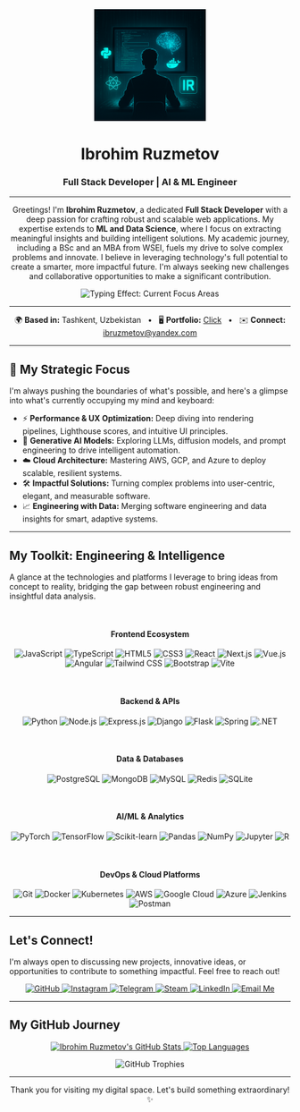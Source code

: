 <div align="center">
  <img src="images.png" width="200" alt="Ibrohim Animated Intro" />
</div>

<h1 align="center">Ibrohim Ruzmetov</h1>
<h3 align="center">Full Stack Developer | AI & ML Engineer</h3>

---

<p align="center">
  Greetings! I'm <strong>Ibrohim Ruzmetov</strong>, a dedicated <strong>Full Stack Developer</strong> with a deep passion for crafting robust and scalable web applications. My expertise extends to <strong>ML and Data Science</strong>, where I focus on extracting meaningful insights and building intelligent solutions. My academic journey, including a BSc and an MBA from WSEI, fuels my drive to solve complex problems and innovate. I believe in leveraging technology's full potential to create a smarter, more impactful future. I'm always seeking new challenges and collaborative opportunities to make a significant contribution.
</p>

<div align="center">
  <img src="https://readme-typing-svg.demolab.com?font=Fira+Code&weight=700&size=24&pause=1000&color=0891b2&,ADD8E6&center=true&vCenter=true&width=430&lines=Focusing+on+performance;Learning+Generative+AI+models;Diving+into+Cloud+Architecture;Building+impactful+solutions&duration=2000&cursor=solid" alt="Typing Effect: Current Focus Areas" />
</div>

---

<p align="center">
  🌍 <strong>Based in:</strong> Tashkent, Uzbekistan
  &nbsp; • &nbsp;
  🖥️ <strong>Portfolio:</strong> <a href="https://aimlfsd.netlify.app" target="_blank" rel="noopener noreferrer">Click</a>
  &nbsp; • &nbsp;
  ✉️ <strong>Connect:</strong> <a href="mailto:ibruzmetov@yandex.com" target="_blank" rel="noopener noreferrer">ibruzmetov@yandex.com</a>
</p>

---

## 🚀 My Strategic Focus

I'm always pushing the boundaries of what's possible, and here's a glimpse into what's currently occupying my mind and keyboard:

- ⚡ **Performance & UX Optimization:** Deep diving into rendering pipelines, Lighthouse scores, and intuitive UI principles.
- 🤖 **Generative AI Models:** Exploring LLMs, diffusion models, and prompt engineering to drive intelligent automation.
- ☁️ **Cloud Architecture:** Mastering AWS, GCP, and Azure to deploy scalable, resilient systems.
- 🛠️ **Impactful Solutions:** Turning complex problems into user-centric, elegant, and measurable software.
- 📈 **Engineering with Data:** Merging software engineering and data insights for smart, adaptive systems.

---

## My Toolkit: Engineering & Intelligence

A glance at the technologies and platforms I leverage to bring ideas from concept to reality, bridging the gap between robust engineering and insightful data analysis.

<br>

<div align="center">
  <h4>Frontend Ecosystem</h4>
  <p>
    <img src="https://cdn.jsdelivr.net/gh/devicons/devicon/icons/javascript/javascript-original.svg" width="40" height="40" alt="JavaScript" title="JavaScript" />
    <img src="https://cdn.jsdelivr.net/gh/devicons/devicon/icons/typescript/typescript-original.svg" width="40" height="40" alt="TypeScript" title="TypeScript" />
    <img src="https://cdn.jsdelivr.net/gh/devicons/devicon/icons/html5/html5-original.svg" width="40" height="40" alt="HTML5" title="HTML5" />
    <img src="https://cdn.jsdelivr.net/gh/devicons/devicon/icons/css3/css3-original.svg" width="40" height="40" alt="CSS3" title="CSS3" />
    <img src="https://cdn.jsdelivr.net/gh/devicons/devicon/icons/react/react-original.svg" width="40" height="40" alt="React" title="React" />
    <img src="https://cdn.jsdelivr.net/gh/devicons/devicon/icons/nextjs/nextjs-original.svg" width="40" height="40" alt="Next.js" title="Next.js" />
    <img src="https://cdn.jsdelivr.net/gh/devicons/devicon/icons/vuejs/vuejs-original.svg" width="40" height="40" alt="Vue.js" title="Vue.js" />
    <img src="https://cdn.jsdelivr.net/gh/devicons/devicon/icons/angularjs/angularjs-original.svg" width="40" height="40" alt="Angular" title="Angular" />
    <img src="https://cdn.jsdelivr.net/gh/devicons/devicon/icons/tailwindcss/tailwindcss-original.svg" width="40" height="40" alt="Tailwind CSS" title="Tailwind CSS" /> <img src="https://cdn.jsdelivr.net/gh/devicons/devicon/icons/bootstrap/bootstrap-original.svg" width="40" height="40" alt="Bootstrap" title="Bootstrap" />
    <img src="https://cdn.jsdelivr.net/gh/devicons/devicon/icons/vitejs/vitejs-original.svg" width="40" height="40" alt="Vite" title="Vite" />
  </p>
</div>

<br>

<div align="center">
  <h4>Backend & APIs</h4>
  <p>
    <img src="https://cdn.jsdelivr.net/gh/devicons/devicon/icons/python/python-original.svg" width="40" height="40" alt="Python" title="Python" />
    <img src="https://cdn.jsdelivr.net/gh/devicons/devicon/icons/nodejs/nodejs-original.svg" width="40" height="40" alt="Node.js" title="Node.js" />
    <img src="https://cdn.jsdelivr.net/gh/devicons/devicon/icons/express/express-original.svg" width="40" height="40" alt="Express.js" title="Express.js" />
    <img src="https://cdn.jsdelivr.net/gh/devicons/devicon/icons/django/django-plain.svg" width="40" height="40" alt="Django" title="Django" />
    <img src="https://cdn.jsdelivr.net/gh/devicons/devicon/icons/flask/flask-original.svg" width="40" height="40" alt="Flask" title="Flask" />
    <img src="https://cdn.jsdelivr.net/gh/devicons/devicon/icons/spring/spring-original.svg" width="40" height="40" alt="Spring" title="Spring" />
    <img src="https://cdn.jsdelivr.net/gh/devicons/devicon/icons/dot-net/dot-net-original.svg" width="40" height="40" alt=".NET" title=".NET" />
  </p>
</div>

<br>

<div align="center">
  <h4>Data & Databases</h4>
  <p>
    <img src="https://cdn.jsdelivr.net/gh/devicons/devicon/icons/postgresql/postgresql-original.svg" width="40" height="40" alt="PostgreSQL" title="PostgreSQL" />
    <img src="https://cdn.jsdelivr.net/gh/devicons/devicon/icons/mongodb/mongodb-original.svg" width="40" height="40" alt="MongoDB" title="MongoDB" />
    <img src="https://cdn.jsdelivr.net/gh/devicons/devicon/icons/mysql/mysql-original.svg" width="40" height="40" alt="MySQL" title="MySQL" />
    <img src="https://cdn.jsdelivr.net/gh/devicons/devicon/icons/redis/redis-original.svg" width="40" height="40" alt="Redis" title="Redis" />
    <img src="https://cdn.jsdelivr.net/gh/devicons/devicon/icons/sqlite/sqlite-original.svg" width="40" height="40" alt="SQLite" title="SQLite" />
  </p>
</div>

<br>

<div align="center">
  <h4>AI/ML & Analytics</h4>
  <p>
    <img src="https://cdn.jsdelivr.net/gh/devicons/devicon/icons/pytorch/pytorch-original.svg" width="40" height="40" alt="PyTorch" title="PyTorch" />
    <img src="https://cdn.jsdelivr.net/gh/devicons/devicon/icons/tensorflow/tensorflow-original.svg" width="40" height="40" alt="TensorFlow" title="TensorFlow" />
    <img src="https://cdn.jsdelivr.net/gh/devicons/devicon/icons/scikitlearn/scikitlearn-original.svg" width="40" height="40" alt="Scikit-learn" title="Scikit-learn" />
    <img src="https://cdn.jsdelivr.net/gh/devicons/devicon/icons/pandas/pandas-original.svg" width="40" height="40" alt="Pandas" title="Pandas" />
    <img src="https://cdn.jsdelivr.net/gh/devicons/devicon/icons/numpy/numpy-original.svg" width="40" height="40" alt="NumPy" title="NumPy" />
    <img src="https://cdn.jsdelivr.net/gh/devicons/devicon/icons/jupyter/jupyter-original.svg" width="40" height="40" alt="Jupyter" title="Jupyter" />
    <img src="https://cdn.jsdelivr.net/gh/devicons/devicon/icons/r/r-original.svg" width="40" height="40" alt="R" title="R" />
  </p>
</div>

<br>

<div align="center">
  <h4>DevOps & Cloud Platforms</h4>
  <p>
    <img src="https://cdn.jsdelivr.net/gh/devicons/devicon/icons/git/git-original.svg" width="40" height="40" alt="Git" title="Git" />
    <img src="https://cdn.jsdelivr.net/gh/devicons/devicon/icons/docker/docker-original.svg" width="40" height="40" alt="Docker" title="Docker" />
    <img src="https://cdn.jsdelivr.net/gh/devicons/devicon/icons/kubernetes/kubernetes-plain.svg" width="40" height="40" alt="Kubernetes" title="Kubernetes" />
    <img src="https://cdn.jsdelivr.net/gh/devicons/devicon/icons/amazonwebservices/amazonwebservices-plain-wordmark.svg" width="40" height="40" alt="AWS" title="AWS" /> <img src="https://cdn.jsdelivr.net/gh/devicons/devicon/icons/googlecloud/googlecloud-original.svg" width="40" height="40" alt="Google Cloud" title="Google Cloud" />
    <img src="https://cdn.jsdelivr.net/gh/devicons/devicon/icons/azure/azure-original.svg" width="40" height="40" alt="Azure" title="Azure" />
    <img src="https://cdn.jsdelivr.net/gh/devicons/devicon/icons/jenkins/jenkins-original.svg" width="40" height="40" alt="Jenkins" title="Jenkins" />
    <img src="https://cdn.jsdelivr.net/gh/devicons/devicon/icons/postman/postman-original.svg" width="40" height="40" alt="Postman" title="Postman" />
  </p>
</div>

---

## Let's Connect!

I'm always open to discussing new projects, innovative ideas, or opportunities to contribute to something impactful. Feel free to reach out!

<p align="center">
  <a href="https://www.github.com/aimlfsd" target="_blank" rel="noopener noreferrer">
    <img src="https://img.shields.io/badge/GitHub-100000?style=for-the-badge&logo=github&logoColor=white" alt="GitHub" />
  </a>
  <a href="http://www.instagram.com/ibrokhim_rm" target="_blank" rel="noopener noreferrer">
    <img src="https://img.shields.io/badge/Instagram-E4405F?style=for-the-badge&logo=instagram&logoColor=white" alt="Instagram" />
  </a>
  <a href="https://t.me/aimlfsd" target="_blank" rel="noopener noreferrer">
    <img src="https://img.shields.io/badge/Telegram-2CA5E0?style=for-the-badge&logo=telegram&logoColor=white" alt="Telegram" />
  </a>
  <a href="https://steamcommunity.com/id/aimlfsd/" target="_blank" rel="noopener noreferrer">
    <img src="https://img.shields.io/badge/Steam-000000?style=for-the-badge&logo=steam&logoColor=white" alt="Steam" />
  </a>
  <a href="https://www.linkedin.com/in/aimlfsd/" target="_blank" rel="noopener noreferrer">
    <img src="https://img.shields.io/badge/LinkedIn-0A66C2?style=for-the-badge&logo=linkedin&logoColor=white" alt="LinkedIn" />
  </a>
  <a href="mailto:ibruzmetov@yandex.com" target="_blank" rel="noopener noreferrer">
    <img src="https://img.shields.io/badge/Email-ibruzmetov@yandex.com-blue?style=for-the-badge&logo=yandex&logoColor=white" alt="Email Me" />
  </a>
</p>

---

## My GitHub Journey

<div align="center">
  <a href="https://github.com/aimlfsd">
    <img src="https://github-readme-stats.vercel.app/api?username=aimlfsd&show_icons=true&theme=radical&hide_title=true&include_all_commits=true&count_private=true" alt="Ibrohim Ruzmetov's GitHub Stats" />
  </a>
  <a href="https://github.com/aimlfsd">
    <img src="https://github-readme-stats.vercel.app/api/top-langs/?username=aimlfsd&layout=compact&theme=radical&hide_title=true" alt="Top Languages" />
  </a>
</div>

<p align="center">
  <img src="https://github-profile-trophy.vercel.app/?username=aimlfsd&theme=radical" alt="GitHub Trophies" />
</p>

---

<p align="center">
  Thank you for visiting my digital space. Let's build something extraordinary!✨
</p>
